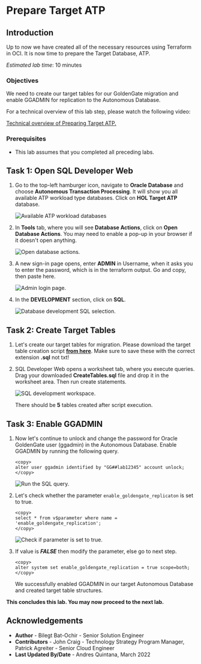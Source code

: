 # Prepare Target ATP

## Introduction

Up to now we have created all of the necessary resources using Terraform in OCI. It is now time to prepare the Target Database, ATP. 

*Estimated lab time*: 10 minutes

### Objectives

We need to create our target tables for our GoldenGate migration and enable GGADMIN for replication to the Autonomous Database.

For a technical overview of this lab step, please watch the following video:

[Technical overview of Preparing Target ATP.](youtube:K89v3fprzpg)

### Prerequisites

* This lab assumes that you completed all preceding labs.

## Task 1: Open SQL Developer Web 

1. Go to the top-left hamburger icon, navigate to **Oracle Database** and choose **Autonomous Transaction Processing**. It will show you all available ATP workload type databases. Click on **HOL Target ATP** database.

	![Available ATP workload databases](/images/2-atp.png)

2. In **Tools** tab, where you will see **Database Actions**, click on **Open Database Actions**. You may need to enable a pop-up in your browser if it doesn't open anything.

	![Open database actions.](/images/2-atp-1.PNG)

3. A new sign-in page opens, enter **ADMIN** in Username, when it asks you to enter the password, which is in the terraform output. Go and copy, then paste here.

	![Admin login page.](/images/sql-dev-1.png)

4. In the **DEVELOPMENT** section, click on **SQL**. 

	![Database development SQL selection.](/images/sql-dev-5.png)

## Task 2: Create Target Tables

1. Let's create our target tables for migration. Please download the target table creation script **[from here](./files/CreateTables.sql)**. Make sure to save these with the correct extension **.sql** not txt!

2. SQL Developer Web opens a worksheet tab, where you execute queries. Drag your downloaded **CreateTables.sql** file and drop it in the worksheet area. Then run create statements.

	![SQL development workspace.](/images/sql-dev-2.png)

	There should be **5** tables created after script execution.


## Task 3: Enable GGADMIN 

1. Now let's continue to unlock and change the password for Oracle GoldenGate user (ggadmin) in the Autonomous Database. Enable GGADMIN by running the following query.

	```
	<copy>
	alter user ggadmin identified by "GG##lab12345" account unlock;
	</copy>
	```

	![Run the SQL query.](/images/sql-dev-3.png)

2. Let's check whether the parameter `enable_goldengate_replicaton` is set to true. 

	```
	<copy>
	select * from v$parameter where name = 'enable_goldengate_replication';
	</copy>
	```

	![Check if parameter is set to true.](/images/sql-dev-4.png)
	
3. If value is _**FALSE**_ then modify the parameter, else go to next step.

	```
	<copy>
	alter system set enable_goldengate_replication = true scope=both;
	</copy>
	```

	We successfully enabled GGADMIN in our target Autonomous Database and created target table structures. 

**This concludes this lab. You may now proceed to the next lab.**

## Acknowledgements

* **Author** - Bilegt Bat-Ochir - Senior Solution Engineer
* **Contributors** - John Craig - Technology Strategy Program Manager, Patrick Agreiter - Senior Cloud Engineer
* **Last Updated By/Date** - Andres Quintana, March 2022